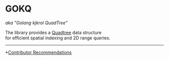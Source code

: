 # GOKQ

*aka "Golang kjkrol QuadTree"*

The library provides a [Quadtree](https://en.wikipedia.org/wiki/Quadtree) data structure  
for efficient spatial indexing and 2D range queries.

----
*[Contributor Recommendations](docs/Contributor_Recommendations.md)
